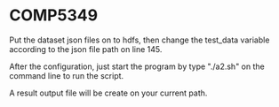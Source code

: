 # COMP5349
Put the dataset json files on to hdfs, then change the test_data variable according to the json file path on line 145.

After the configuration, just start the program by type "./a2.sh" on the command line to run the script.

A result output file will be create on your current path.